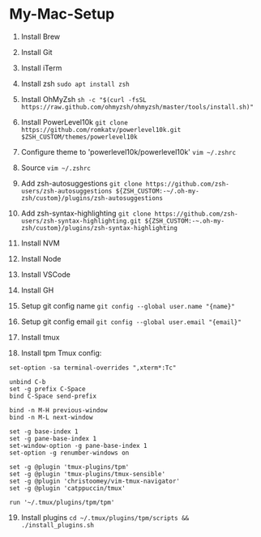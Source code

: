 # My-Mac-Setup

1. Install Brew
2. Install Git
3. Install iTerm
4. Install zsh `sudo apt install zsh`
5. Install OhMyZsh `sh -c "$(curl -fsSL https://raw.github.com/ohmyzsh/ohmyzsh/master/tools/install.sh)"`
6. Install PowerLevel10k `git clone https://github.com/romkatv/powerlevel10k.git $ZSH_CUSTOM/themes/powerlevel10k`
7. Configure theme to 'powerlevel10k/powerlevel10k' `vim ~/.zshrc`
8. Source `vim ~/.zshrc`
9. Add zsh-autosuggestions `git clone https://github.com/zsh-users/zsh-autosuggestions ${ZSH_CUSTOM:-~/.oh-my-zsh/custom}/plugins/zsh-autosuggestions`
10. Add zsh-syntax-highlighting `git clone https://github.com/zsh-users/zsh-syntax-highlighting.git ${ZSH_CUSTOM:-~.oh-my-zsh/custom}/plugins/zsh-syntax-highlighting`
11. Install NVM
12. Install Node
13. Install VSCode
14. Install GH
15. Setup git config name `git config --global user.name "{name}"`
16. Setup git config email `git config --global user.email "{email}"`


17. Install tmux
18. Install tpm
Tmux config:

```
set-option -sa terminal-overrides ",xterm*:Tc"

unbind C-b
set -g prefix C-Space
bind C-Space send-prefix

bind -n M-H previous-window
bind -n M-L next-window

set -g base-index 1
set -g pane-base-index 1
set-window-option -g pane-base-index 1
set-option -g renumber-windows on

set -g @plugin 'tmux-plugins/tpm'
set -g @plugin 'tmux-plugins/tmux-sensible'
set -g @plugin 'christoomey/vim-tmux-navigator'
set -g @plugin 'catppuccin/tmux'

run '~/.tmux/plugins/tpm/tpm'
```
19. Install plugins ```cd ~/.tmux/plugins/tpm/scripts && ./install_plugins.sh```
